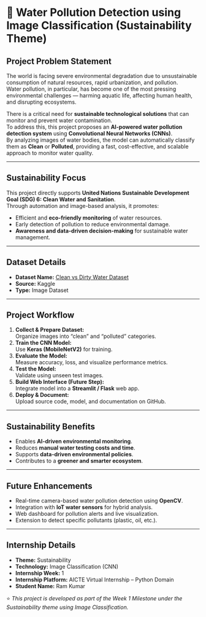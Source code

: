 # 🌊 Water Pollution Detection using Image Classification (Sustainability Theme)

## Project Problem Statement
The world is facing severe environmental degradation due to unsustainable consumption of natural resources, rapid urbanization, and pollution.  
Water pollution, in particular, has become one of the most pressing environmental challenges — harming aquatic life, affecting human health, and disrupting ecosystems.

There is a critical need for **sustainable technological solutions** that can monitor and prevent water contamination.  
To address this, this project proposes an **AI-powered water pollution detection system** using **Convolutional Neural Networks (CNNs)**.  
By analyzing images of water bodies, the model can automatically classify them as **Clean** or **Polluted**, providing a fast, cost-effective, and scalable approach to monitor water quality.

---

## Sustainability Focus
This project directly supports **United Nations Sustainable Development Goal (SDG) 6: Clean Water and Sanitation**.  
Through automation and image-based analysis, it promotes:
- Efficient and **eco-friendly monitoring** of water resources.  
- Early detection of pollution to reduce environmental damage.  
- **Awareness and data-driven decision-making** for sustainable water management.

---

## Dataset Details
- **Dataset Name:** [Clean vs Dirty Water Dataset](https://www.kaggle.com/datasets/elvinagammed/clean-dirty-water-dataset)  
- **Source:** Kaggle
- **Type:** Image Dataset

---

## Project Workflow
1. **Collect & Prepare Dataset:**  
   Organize images into “clean” and “polluted” categories.
2. **Train the CNN Model:**  
   Use **Keras (MobileNetV2)** for training.
3. **Evaluate the Model:**  
   Measure accuracy, loss, and visualize performance metrics.
4. **Test the Model:**  
   Validate using unseen test images.
5. **Build Web Interface (Future Step):**  
   Integrate model into a **Streamlit / Flask** web app.
6. **Deploy & Document:**  
   Upload source code, model, and documentation on GitHub.

---

## Sustainability Benefits
- Enables **AI-driven environmental monitoring**.  
- Reduces **manual water testing costs and time**.  
- Supports **data-driven environmental policies**.  
- Contributes to a **greener and smarter ecosystem**.  

---

## Future Enhancements
- Real-time camera-based water pollution detection using **OpenCV**.  
- Integration with **IoT water sensors** for hybrid analysis.  
- Web dashboard for pollution alerts and live visualization.  
- Extension to detect specific pollutants (plastic, oil, etc.).

---

## Internship Details
- **Theme:** Sustainability  
- **Technology:** Image Classification (CNN)  
- **Internship Week:** 1  
- **Internship Platform:** AICTE Virtual Internship – Python Domain  
- **Student Name:** Ram Kumar  


⭐ *This project is developed as part of the Week 1 Milestone under the Sustainability theme using Image Classification.*
